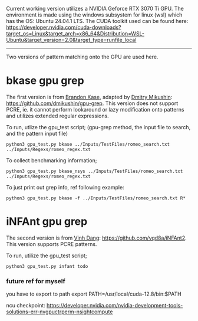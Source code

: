 Current working version utilizes a NVIDIA Geforce RTX 3070 Ti GPU. The environment is made using the windows subsystem for linux (wsl) which has the OS: Ubuntu 24.04.1 LTS. The CUDA toolkit used can be found here: https://developer.nvidia.com/cuda-downloads?target_os=Linux&target_arch=x86_64&Distribution=WSL-Ubuntu&target_version=2.0&target_type=runfile_local

---

Two versions of pattern matching onto the GPU are used here.

# bkase gpu grep
The first version is from [Brandon Kase](https://github.com/bkase), adapted by [Dmitry Mikushin](https://github.com/dmikushin): https://github.com/dmikushin/gpu-grep. This version does not support PCRE, ie. it cannot perform lookaround or lazy modification onto patterns and utilizes extended regular expressions.

To run, utlize the gpu_test script; (gpu-grep method, the input file to search, and the pattern input file)

    python3 gpu_test.py bkase ../Inputs/TestFiles/romeo_search.txt ../Inputs/Regexs/romeo_regex.txt

To collect benchmarking information;

    python3 gpu_test.py bkase_nsys ../Inputs/TestFiles/romeo_search.txt ../Inputs/Regexs/romeo_regex.txt

To just print out grep info, ref following example:

    python3 gpu_test.py bkase -f ../Inputs/TestFiles/romeo_search.txt R*

# iNFAnt gpu grep
The second version is from [Vinh Dang](https://github.com/vqd8a): https://github.com/vqd8a/iNFAnt2. This version supports PCRE patterns.

To run, utilize the gpu_test script;

    python3 gpu_test.py infant todo


### future ref for myself
you have to export to path
    export PATH=/usr/local/cuda-12.8/bin:$PATH

ncu checkpoint: https://developer.nvidia.com/nvidia-development-tools-solutions-err-nvgpuctrperm-nsightcompute